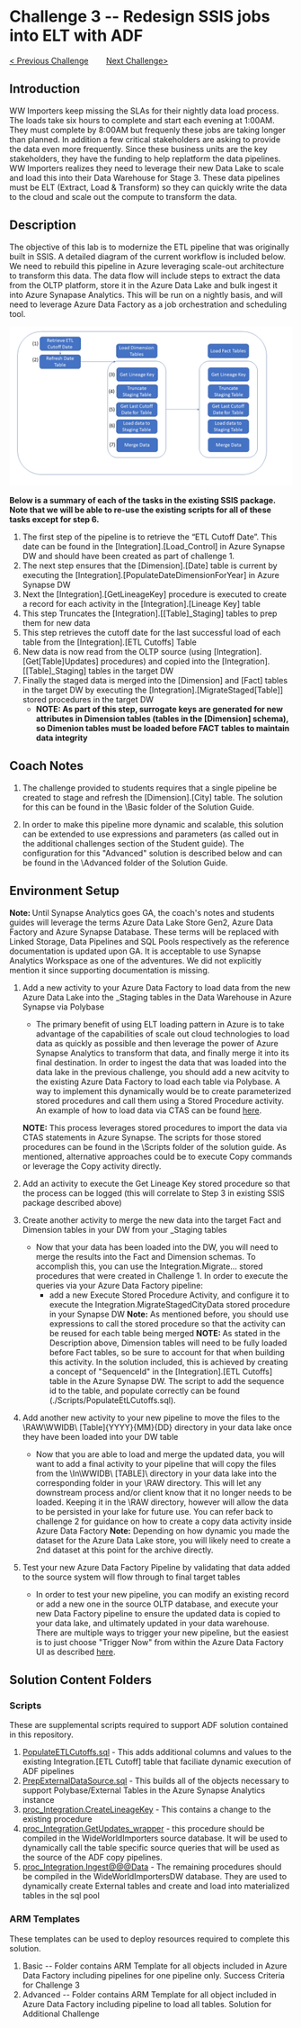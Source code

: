# 	Challenge 3 -- Redesign SSIS jobs into ELT with ADF

[< Previous Challenge](../Challenge2/Readme.md)&nbsp;&nbsp;&nbsp;&nbsp;&nbsp;&nbsp;&nbsp;&nbsp;[Next Challenge>](../Challenge4/README.md)

## Introduction
WW Importers keep missing the SLAs for their nightly data load process.  The loads take six hours to complete and start each evening at 1:00AM.  They must complete by 8:00AM but frequenly these jobs are taking longer than planned.  In addition a few critical stakeholders are asking to provide the data even more frequently.  Since these business units are the key stakeholders, they have the funding to help replatform the data pipelines.  WW Importers realizes they need to leverage their new Data Lake to scale and load this into their Data Warehouse for Stage 3.  These data pipelines must be ELT (Extract, Load & Transform) so they can quickly write the data to the cloud and scale out the compute to transform the data.

## Description
The objective of this lab is to modernize the ETL pipeline that was originally built in SSIS.  A detailed diagram of the current workflow is included below.  We need to rebuild this pipeline in Azure leveraging scale-out architecture to transform this data.  The data flow will include steps to extract the data from the OLTP platform, store it in the Azure Data Lake and bulk ingest it into Azure Synapase Analytics.  This will be run on a nightly basis, and will need to leverage Azure Data Factory as a job orchestration and scheduling tool.

![Current SSIS Workflow](../../../images/SSISFlow.png)

<b>Below is a summary of each of the tasks in the existing SSIS package.  Note that we will be able to re-use the existing scripts for all of these tasks except for step 6.</b>

1. The first step of the pipeline is to retrieve the “ETL Cutoff Date”. This date can be found in the [Integration].[Load_Control] in Azure Synapse DW and should have been created as part of challenge 1.
1. The next step ensures that the [Dimension].[Date] table is current by executing the [Integration].[PopulateDateDimensionForYear] in Azure Synapse DW
1. Next the [Integration].[GetLineageKey] procedure is executed to create a record for each activity in the [Integration].[Lineage Key] table
1. This step Truncates the [Integration].[[Table]_Staging] tables to prep them for new data
1. This step retrieves the cutoff date for the last successful load of each table from the [Integration].[ETL Cutoffs] Table
1. New data is now read from the OLTP source (using [Integration].[Get[Table]Updates] procedures) and copied into the [Integration].[[Table]_Staging] tables in the target DW
1. Finally the staged data is merged into the [Dimension] and [Fact] tables in the target DW by executing the [Integration].[MigrateStaged[Table]] stored procedures in the target DW
    - <b>NOTE: As part of this step, surrogate keys are generated for new attributes in Dimension tables (tables in the [Dimension] schema), so Dimenion tables must be loaded before FACT tables to maintain data integrity</b>

## Coach Notes

1. The challenge provided to students requires that a single pipeline be created to stage and refresh the [Dimension].[City] table.  The solution for this can be found in the \Basic folder of the Solution Guide.

1. In order to make this pipeline more dynamic and scalable, this solution can be extended to use expressions and parameters (as called out in the additional challenges section of the Student guide).  The configuration for this "Advanced" solution is described below and can be found in the \Advanced folder of the Solution Guide.

## Environment Setup

<b>Note: </b> Until Synapse Analytics goes GA, the coach's notes and students guides will leverage the terms Azure Data Lake Store Gen2, Azure Data Factory and Azure Synapse Database.  These terms will be replaced with Linked Storage, Data Pipelines and SQL Pools respectively as the reference documentation is updated upon GA.  It is acceptable to use Synapse Analytics Workspace as one of the adventures. We did not explicitly mention it since supporting documentation is missing.

1. Add a new activity to your Azure Data Factory to load data from the new Azure Data Lake into the _Staging tables in the Data Warehouse in Azure Synapse via Polybase
    - The primary benefit of using ELT loading pattern in Azure is to take advantage of the capabilities of scale out cloud technologies to load data as quickly as possible and then leverage the power of Azure Synapse Analytics to transform that data, and finally merge it into its final destination.  In order to ingest the data that was loaded into the data lake in the previous challenge, you should add a new acitvity to the existing Azure Data Factory to load each table via Polybase.  A way to implement this dynamically would be to create parameterized stored procedures and call them using a Stored Procedure activity.  An example of how to load data via CTAS can be found [here](https://docs.microsoft.com/en-us/azure/synapse-analytics/sql-data-warehouse/load-data-from-azure-blob-storage-using-polybase).

    <b>NOTE:</b> This process leverages stored procedures to import the data via CTAS statements in Azure Synapse.  The scripts for those stored procedures can be found in the \Scripts folder of the solution guide. As mentioned, alternative approaches could be to execute Copy commands or leverage the Copy activity directly. 

1. Add an activity to execute the Get Lineage Key stored procedure so that the process can be logged (this will correlate to Step 3 in existing SSIS package described above)

1. Create another activity to merge the new data into the target Fact and Dimension tables in your DW from your _Staging tables
    - Now that your data has been loaded into the DW, you will need to merge the results into the Fact and Dimension schemas.  To accomplish this, you can use the Integration.Migrate... stored procedures that were created in Challenge 1.  In order to execute the queries via your Azure Data Factory pipeline:
        - add a new Execute Stored Procedure Activity, and configure it to execute the Integration.MigrateStagedCityData stored procedure in your Synapse DW
        <b>Note:</b> As mentioned before, you should use expressions to call the stored procedure so that the activity can be reused for each table being merged
    <b>NOTE: </b>As stated in the Description above, Dimension tables will need to be fully loaded before Fact tables, so be sure to account for that when building this activity.  In the solution included, this is achieved by creating a concept of "SequenceId" in the [Integration].[ETL Cutoffs] table in the Azure Synapse DW.  The script to add the sequence id to the table, and populate correctly can be found (./Scripts/PopulateEtLCutoffs.sql).  

1. Add another new activity to your new pipeline to move the files to the \RAW\WWIDB\ [Table]\{YYYY}\{MM}\{DD} directory in your data lake once they have been loaded into your DW table
    - Now that you are able to load and merge the updated data, you will want to add a final activity to your pipeline that will copy the files from the \In\WWIDB\ [TABLE]\ directory in your data lake into the corresponding folder in your \RAW directory.  This will let any downstream process and/or client know that it no longer needs to be loaded.  Keeping it in the \RAW directory, however will allow the data to be persisted in your lake for future use.  You can refer back to challenge 2 for guidance on how to create a copy data activity inside Azure Data Factory
    <b>Note:</b> Depending on how dynamic you made the dataset for the Azure Data Lake store, you will likely need to create a 2nd dataset at this point for the archive directly.


1. Test your new Azure Data Factory Pipeline by validating that data added to the source system will flow through to final target tables
    - In order to test your new pipeline, you can modify an existing record or add a new one in the source OLTP database, and execute your new Data Factory pipeline to ensure the updated data is copied to your data lake, and ultimately updated in your data warehouse.  There are multiple ways to trigger your new pipeline, but the easiest is to just choose "Trigger Now" from within the Azure Data Factory UI as described [here](https://docs.microsoft.com/en-us/azure/data-factory/quickstart-create-data-factory-portal#trigger-the-pipeline-manually).


## Solution Content Folders

### Scripts

These are supplemental scripts required to support ADF solution contained in this repository.  

1. [PopulateETLCutoffs.sql](./Scripts/PopulateEtLCutoffs.sql) - This adds additional columns and values to the existing Integration.[ETL Cutoff] table that faciliate dynamic execution of ADF pipelines
2. [PrepExternalDataSource.sql](./Scripts/prepExternalDataSource.sql) - This builds all of the objects necessary to support Polybase/External Tables in the Azure Synapse Analytics instance
3. [proc_Integration.CreateLineageKey](./Scripts/proc_Integration.CreateLineageKey.sql) - This contains a change to the existing procedure 
4. [proc_Integration.GetUpdates_wrapper](./Scripts/proc_Integration.GetUpdates_wrapper.sql) - this procedure should be compiled in the WideWorldImporters source database.  It will be used to dynamically call the table specific source queries that will be used as the source of the ADF copy pipelines.
5. [proc_Integration.Ingest@@@Data](./Scripts/) - The remaining procedures should be compiled in the WideWorldImportersDW database.  They are used to dynamically create External tables and create and load into materialized tables in the sql pool

### ARM Templates

These templates can be used to deploy resources required to complete this solution.

1. Basic -- Folder contains ARM Template for all objects included in Azure Data Factory including pipelines for one pipeline only.  Success Criteria for Challenge 3
1. Advanced -- Folder contains ARM Template for all object included in Azure Data Factory including pipeline to load all tables.  Solution for Additional Challenge